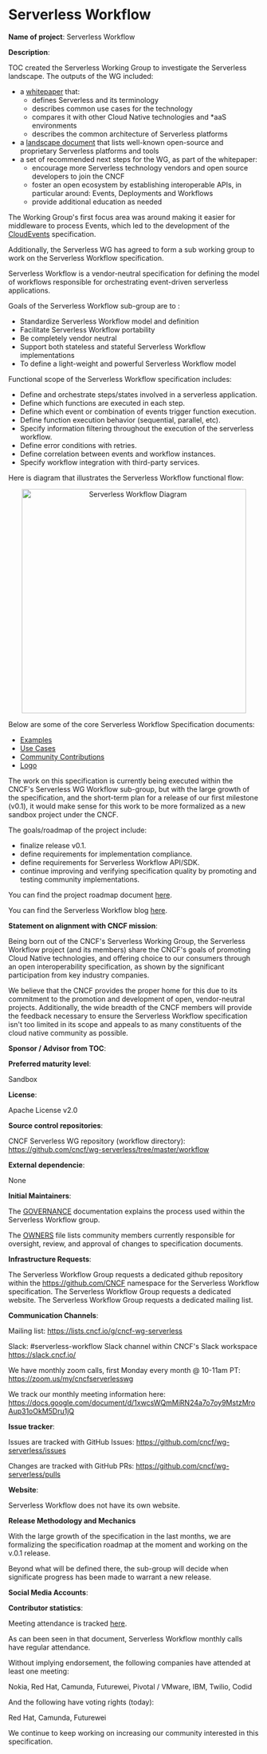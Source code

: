 # Serverless Workflow

**Name of project**: Serverless Workflow

**Description**:

TOC created the Serverless Working Group to investigate
the Serverless landscape. The outputs of the WG included:

- a [whitepaper](https://github.com/cncf/wg-serverless/blob/master/whitepapers/serverless-overview/README.md) that:
  - defines Serverless and its terminology
  - describes common use cases for the technology
  - compares it with other Cloud Native technologies and \*aaS environments
  - describes the common architecture of Serverless platforms
- a [landscape document](https://docs.google.com/spreadsheets/d/10rSQ8rMhYDgf_ib3n6kfzwEuoE88qr0amUPRxKbwVCk/edit#gid=0)
  that lists well-known open-source and proprietary Serverless platforms
  and tools
- a set of recommended next steps for the WG, as part of the whitepaper:
  - encourage more Serverless technology vendors and open source developers
    to join the CNCF
  - foster an open ecosystem by establishing interoperable APIs, in particular
    around: Events, Deployments and Workflows
  - provide additional education as needed

The Working Group's first focus area was around making it easier for middleware to process Events,
which led to the development of the [CloudEvents](https://cloudevents.io) specification.

Additionally, the Serverless WG has agreed to form a sub working group to work on
the Serverless Workflow specification.

Serverless Workflow is a vendor-neutral specification for defining the model of workflows responsible for 
orchestrating event-driven serverless applications.

Goals of the Serverless Workflow sub-group are to :

- Standardize Serverless Workflow model and definition
- Facilitate Serverless Workflow portability
- Be completely vendor neutral
- Support both stateless and stateful Serverless Workflow implementations
- To define a light-weight and powerful Serverless Workflow model

Functional scope of the Serverless Workflow specification includes:

- Define and orchestrate steps/states involved in a serverless application.
- Define which functions are executed in each step.
- Define which event or combination of events trigger function execution.
- Define function execution behavior (sequential, parallel, etc).
- Specify information filtering throughout the execution of the serverless workflow.
- Define error conditions with retries.
- Define correlation between events and workflow instances.
- Specify workflow integration with third-party services.

Here is diagram that illustrates the Serverless Workflow functional flow:

<p align="center">
<img src="https://raw.githubusercontent.com/cncf/wg-serverless/master/workflow/spec/media/spec/sample-serverless-workflow2.png" height="450px" alt="Serverless Workflow Diagram"/>
</p>

Below are some of the core Serverless Workflow Specification documents:

* [Examples](https://github.com/cncf/wg-serverless/blob/master/workflow/spec/examples.md)
* [Use Cases](https://github.com/cncf/wg-serverless/blob/master/workflow/spec/usecases.md)
* [Community Contributions](https://github.com/cncf/wg-serverless/blob/master/workflow/spec/community/open-source.md)
* [Logo](https://github.com/cncf/wg-serverless/blob/master/workflow/spec/media/logo-small-text.png)

The work on this specification is currently being executed within the
CNCF's Serverless WG Workflow sub-group, but with the large growth of the specification,
and the short-term plan for a release of our first milestone (v0.1), it would make
sense for this work to be more formalized as a new sandbox project under the CNCF.

The goals/roadmap of the project include:

- finalize release v0.1.
- define requirements for implementation compliance.
- define requirements for Serverless Workflow API/SDK.
- continue improving and verifying specification quality by
promoting and testing community implementations.

You can find the project roadmap document [here](https://github.com/cncf/wg-serverless/blob/master/workflow/spec/roadmap.md).

You can find the Serverless Workflow blog [here](https://serverlessworkflow.blogspot.com/).

**Statement on alignment with CNCF mission**:

Being born out of the CNCF's Serverless Working Group, the Serverless Workflow
project (and its members) share the CNCF's goals of promoting Cloud Native
technologies, and offering choice to our consumers through an open
interoperability specification, as shown by the significant participation
from key industry companies.

We believe that the CNCF provides the proper home for this due to its
commitment to the promotion and development of open, vendor-neutral projects.
Additionally, the wide breadth of the CNCF members will provide the feedback
necessary to ensure the Serverless Workflow specification isn't too limited in its
scope and appeals to as many constituents of the cloud native community
as possible.

**Sponsor / Advisor from TOC**:

**Preferred maturity level**:

Sandbox

**License**:

Apache License v2.0

**Source control repositories**:

CNCF Serverless WG repository (workflow directory): https://github.com/cncf/wg-serverless/tree/master/workflow

**External dependencie**:

None

**Initial Maintainers**:

The [GOVERNANCE](https://github.com/cncf/wg-serverless/blob/master/workflow/spec/governance/readme.md)
documentation explains the process used within the Serverless Workflow group.

The [OWNERS](https://github.com/cncf/wg-serverless/blob/master/workflow/spec/governance/owners.md)
file lists community members currently responsible for oversight, review, and approval of changes to specification 
documents.

**Infrastructure Requests**:

The Serverless Workflow Group requests a dedicated github repository within the https://github.com/CNCF namespace for the Serverless Workflow specification.
The Serverless Workflow Group requests a dedicated website.
The Serverless Workflow Group requests a dedicated mailing list.

**Communication Channels**:

Mailing list: https://lists.cncf.io/g/cncf-wg-serverless

Slack: #serverless-workflow Slack channel within CNCF's Slack workspace https://slack.cncf.io/

We have monthly zoom calls, first Monday every month @ 10-11am PT:
https://zoom.us/my/cncfserverlesswg

We track our monthly meeting information here: https://docs.google.com/document/d/1xwcsWQmMiRN24a7o7oy9MstzMroAup31oOkM5Dru1jQ

**Issue tracker**:

Issues are tracked with GitHub Issues: https://github.com/cncf/wg-serverless/issues

Changes are tracked with GitHub PRs: https://github.com/cncf/wg-serverless/pulls

**Website**:

Serverless Workflow does not have its own website.

**Release Methodology and Mechanics**

With the large growth of the specification in the last months, we are formalizing the
specification roadmap at the moment and working on the v.0.1 release.

Beyond what will be defined there, the sub-group will decide when
significate progress has been made to warrant a new release.

**Social Media Accounts**:

**Contributor statistics**:

Meeting attendance is tracked [here](https://docs.google.com/document/d/1xwcsWQmMiRN24a7o7oy9MstzMroAup31oOkM5Dru1jQ/edit#heading=h.g2rizfze8av2).

As can been seen in that document, Serverless Workflow monthly calls have regular
attendance.

Without implying endorsement, the following companies have attended at least
one meeting:

Nokia, Red Hat, Camunda, Futurewei, Pivotal / VMware, IBM, Twilio, Codid

And the following have voting rights (today):

Red Hat, Camunda, Futurewei

We continue to keep working on increasing our community interested in this specification.
